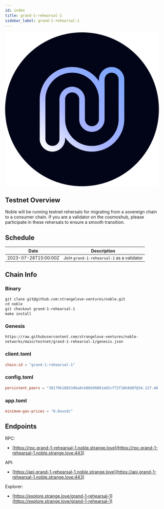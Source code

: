 ```yaml
---
id: index
title: grand-1-rehearsal-1
sidebar_label: grand-1-rehearsal-1
---
```


![Noble logo](https://raw.githubusercontent.com/cosmos/chain-registry/master/noble/images/stake.png)

## Testnet Overview
Noble will be running testnet rehersals for migrating from a sovereign chain to a consumer chain. If you are a validator on the cosmoshub, please participate in these rehersals to ensure a smooth transition.

## Schedule

| Date                 | Description                                |
|----------------------|--------------------------------------------|
| 2023-07-28T15:00:00Z | Join `grand-1-rehearsal-1`  as a validator |

## Chain Info

### Binary
```
git clone git@github.com:strangelove-ventures/noble.git
cd noble
git checkout grand-1-rehearsal-1
make install
```

### Genesis
```
https://raw.githubusercontent.com/strangelove-ventures/noble-networks/main/testnet/grand-1-rehearsal-1/genesis.json
```

### client.toml
```toml
chain-id = "grand-1-rehearsal-1"
```

### config.toml
```toml
persistent_peers = "38179b18853d6a8cb86b99881e02cf72f18b9d0f@34.127.46.223:26656,57546d799a1cdef74b9a174052821a6e93636dfc@34.145.87.4:26656,6b76ad22a73897e3c39c7d87b7d12a3b7d690bff@34.168.48.128:26656"
```

### app.toml
```toml
minimum-gas-prices = "0.0uusdc"
```

## Endpoints
RPC: 
* [https://rpc.grand-1-rehearsal-1.noble.strange.love](https://rpc.grand-1-rehearsal-1.noble.strange.love:443)

API: 
* [https://api.grand-1-rehearsal-1.noble.strange.love](https://api.grand-1-rehearsal-1.noble.strange.love:443)  

Explorer: 
* [https://explore.strange.love/grand-1-rehearsal-1](https://explore.strange.love/grand-1-rehearsal-1)